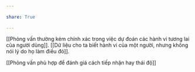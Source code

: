 ---  
share: True  
---  
[[Phỏng vấn thường kém chính xác trong việc dự đoán các hành vi tương lai của người dùng]]. [[Dữ liệu cho ta biết hành vi của một người, nhưng không nói lý do họ làm điều đó]].   
  
[[Phỏng vấn phù hợp để đánh giá cách tiếp nhận hay thái độ]]  
